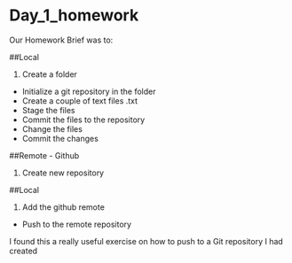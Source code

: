 # Day_1_homework
Our Homework Brief was to:

##Local
1. Create a folder
* Initialize a git repository in the folder
* Create a couple of text files .txt
* Stage the files
* Commit the files to the repository
* Change the files
* Commit the changes

##Remote - Github

1. Create new repository

##Local

1. Add the github remote
*  Push to the remote repository

I found this a really useful exercise on how to push to a Git repository I had created
